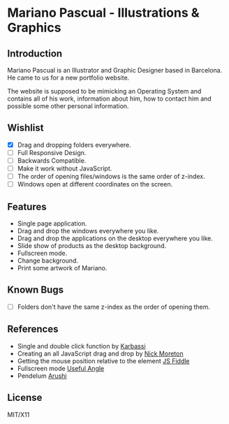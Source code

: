 # Mariano Pascual - Illustrations & Graphics
## Introduction
Mariano Pascual is an Illustrator and Graphic Designer based in Barcelona. He came to us for a new portfolio website.

The website is supposed to be mimicking an Operating System and contains all of his work, information about him, how to contact him and possible some other personal information.

## Wishlist
- [x] Drag and dropping folders everywhere.
- [ ] Full Responsive Design.
- [ ] Backwards Compatible.
- [ ] Make it work without JavaScript.
- [ ] The order of opening files/windows is the same order of z-index.
- [ ] Windows open at different coordinates on the screen.

## Features
- Single page application.
- Drag and drop the windows everywhere you like.
- Drag and drop the applications on the desktop everywhere you like.
- Slide show of products as the desktop background.
- Fullscreen mode.
- Change background.
- Print some artwork of Mariano.

## Known Bugs
- [ ] Folders don't have the same z-index as the order of opening them.

## References
- Single and double click function by [Karbassi](https://gist.github.com/karbassi/639453)
- Creating an all JavaScript drag and drop by [Nick Moreton](https://codepen.io/nickmoreton/pen/ogryWa)
- Getting the mouse position relative to the element [JS Fiddle](http://jsfiddle.net/WhrFt/)
- Fullscreen mode [Useful Angle](http://usefulangle.com/post/12/javascript-going-fullscreen-is-rare)
- Pendelum [Arushi](https://codepen.io/arushi011/pen/EXmMvx)

## License
MIT/X11
